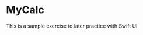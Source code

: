 # MyCalc
This is a sample exercise to later practice with Swift UI
<a href="https://imgflip.com/gif/4ypgmr"></a>
